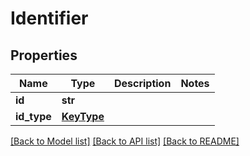# Identifier

## Properties
Name | Type | Description | Notes
------------ | ------------- | ------------- | -------------
**id** | **str** |  | 
**id_type** | [**KeyType**](KeyType.md) |  | 

[[Back to Model list]](../README.md#documentation-for-models) [[Back to API list]](../README.md#documentation-for-api-endpoints) [[Back to README]](../README.md)

